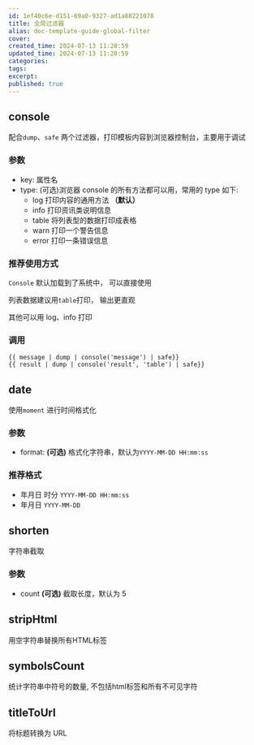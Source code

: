 ```yaml
---
id: 1ef40c6e-d151-69a0-9327-ad1a88221078
title: 全局过滤器
alias: doc-template-guide-global-filter
cover:
created_time: 2024-07-13 11:20:59
updated_time: 2024-07-13 11:20:59
categories:
tags:
excerpt:
published: true
---
```


## console

配合`dump`、`safe` 两个过滤器，打印模板内容到浏览器控制台，主要用于调试

### 参数

- key: 属性名
- type: <span>(可选)</span>浏览器 console 的所有方法都可以用，常用的 type 如下:
  - log 打印内容的通用方法 **（默认）**
  - info 打印资讯类说明信息
  - table 将列表型的数据打印成表格
  - warn 打印一个警告信息
  - error 打印一条错误信息

### 推荐使用方式

`Console` 默认加载到了系统中， 可以直接使用

列表数据建议用`table`打印， 输出更直观

其他可以用 log、info 打印

### 调用

```
{{ message | dump | console('message') | safe}}
{{ result | dump | console('result', 'table') | safe}}
```

## date

使用`moment` 进行时间格式化

### 参数

- format: **(可选)** 格式化字符串，默认为`YYYY-MM-DD HH:mm:ss`

### 推荐格式

- 年月日 时分 `YYYY-MM-DD HH:mm:ss`
- 年月日 `YYYY-MM-DD`

## shorten

字符串截取

### 参数

- count **(可选)** 截取长度，默认为 5

## stripHtml

用空字符串替换所有HTML标签

## symbolsCount

统计字符串中符号的数量, 不包括html标签和所有不可见字符

## titleToUrl

将标题转换为 URL
